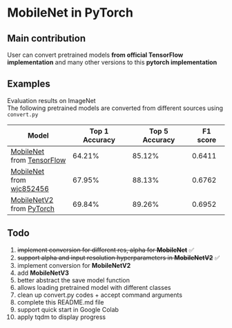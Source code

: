 # MobileNet in PyTorch

## Main contribution

User can convert pretrained models **from official TensorFlow implementation** and many other versions to this **pytorch
implementation**

## Examples

Evaluation results on ImageNet   
The following pretrained models are converted from different sources using `convert.py`

| Model                                                                                                                                                                                                        | Top 1 Accuracy | Top 5 Accuracy | F1 score |
|--------------------------------------------------------------------------------------------------------------------------------------------------------------------------------------------------------------|----------------|----------------|----------|
| [MobileNet](https://drive.google.com/file/d/1gFH0c6YregiiFctTFBIjr_7ffHZIUfxp/view?usp=sharing) <br/>from [TensorFlow](https://www.tensorflow.org/api_docs/python/tf/keras/applications/mobilenet/MobileNet) | 64.21%         | 85.12%         | 0.6411   |
| [MobileNet](https://drive.google.com/file/d/1CSSJi0brQZ0Le89XtYvrXXfpaFLyusSg/view?usp=sharing) <br/>from [wjc852456](https://github.com/wjc852456/pytorch-mobilenet-v1.git)                                 | 67.95%         | 88.13%         | 0.6762   |
| [MobileNetV2](https://drive.google.com/file/d/1CSSJi0brQZ0Le89XtYvrXXfpaFLyusSg/view?usp=sharing) <br/>from [PyTorch](https://drive.google.com/file/d/1VExkcO5r7g3-jn4nu_Jhz5__pj4Zxqz8/view?usp=sharing)    | 69.84%         | 89.26%         | 0.6952   |

## Todo

1. ~~implement conversion for different res, alpha for **MobileNet**~~  :white_check_mark:
2. ~~support alpha and input resolution hyperparameters in **MobileNetV2**~~  :white_check_mark:
3. implement conversion for **MobileNetV2**
4. add **MobileNetV3**
5. better abstract the save model function
6. allows loading pretrained model with different classes
7. clean up convert.py codes + accept command arguments
8. complete this README.md file
9. support quick start in Google Colab
10. apply tqdm to display progress
 